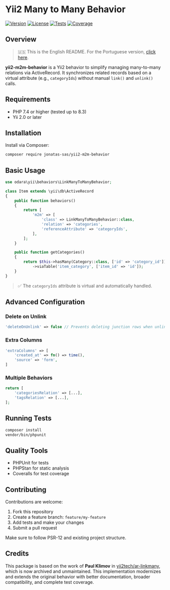 # Yii2 Many to Many Behavior

[![Version](https://img.shields.io/packagist/v/jonatas-sas/yii2-m2m-behavior.svg?style=flat-square)](https://packagist.org/packages/jonatas-sas/yii2-m2m-behavior)
[![License](https://img.shields.io/github/license/jonatas-sas/yii2-m2m-behavior.svg?style=flat-square)](LICENSE)
[![Tests](https://github.com/jonatas-sas/yii2-m2m-behavior/actions/workflows/test.yml/badge.svg)](https://github.com/jonatas-sas/yii2-m2m-behavior/actions/workflows/test.yml)
[![Coverage](https://codecov.io/gh/jonatas-sas/yii2-m2m-behavior/branch/main/graph/badge.svg)](https://codecov.io/gh/jonatas-sas/yii2-m2m-behavior)

## Overview

> 🇺🇸 This is the English README. For the Portuguese version, [click here](README.pt_BR.md).

**yii2-m2m-behavior** is a Yii2 behavior to simplify managing many-to-many relations via ActiveRecord. It synchronizes related records based on a virtual attribute (e.g., `categoryIds`) without manual `link()` and `unlink()` calls.

## Requirements

- PHP 7.4 or higher (tested up to 8.3)
- Yii 2.0 or later

## Installation

Install via Composer:

```bash
composer require jonatas-sas/yii2-m2m-behavior
```

## Basic Usage

```php
use odara\yii\behaviors\LinkManyToManyBehavior;

class Item extends \yii\db\ActiveRecord
{
    public function behaviors()
    {
        return [
            'm2m' => [
                'class' => LinkManyToManyBehavior::class,
                'relation' => 'categories',
                'referenceAttribute' => 'categoryIds',
            ],
        ];
    }

    public function getCategories()
    {
        return $this->hasMany(Category::class, ['id' => 'category_id'])
            ->viaTable('item_category', ['item_id' => 'id']);
    }
}
```

> ✅ The `categoryIds` attribute is virtual and automatically handled.

## Advanced Configuration

### Delete on Unlink

```php
'deleteOnUnlink' => false // Prevents deleting junction rows when unlinked
```

### Extra Columns

```php
'extraColumns' => [
    'created_at' => fn() => time(),
    'source' => 'form',
]
```

### Multiple Behaviors

```php
return [
    'categoriesRelation' => [...],
    'tagsRelation' => [...],
];
```

## Running Tests

```bash
composer install
vendor/bin/phpunit
```

## Quality Tools

- PHPUnit for tests
- PHPStan for static analysis
- Coveralls for test coverage

## Contributing

Contributions are welcome:

1. Fork this repository
2. Create a feature branch: `feature/my-feature`
3. Add tests and make your changes
4. Submit a pull request

Make sure to follow PSR-12 and existing project structure.

## Credits

This package is based on the work of **Paul Klimov** in [yii2tech/ar-linkmany](https://github.com/yii2tech/ar-linkmany), which is now archived and unmaintained. This implementation modernizes and extends the original behavior with better documentation, broader compatibility, and complete test coverage.
